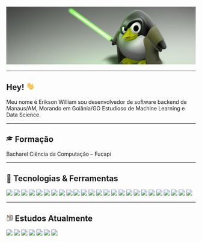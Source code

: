 ![Header](https://raw.githubusercontent.com/eriksonwilliam/eriksonwilliam/master/assets/131825.jpg "Header")

----------

## Hey! <img src="https://github.com/eriksonwilliam/eriksonwilliam/blob/master/assets/hi.gif" width="22px">

Meu nome é Erikson William sou desenvolvedor de software backend de Manaus/AM, Morando em Goiânia/GO Estudioso de Machine Learning e Data Science.

----------

##  <img src="https://github.com/eriksonwilliam/eriksonwilliam/blob/master/assets/business-graduation-cap-icon.png" width="18px"> Formação

Bacharel Ciência da Computação – Fucapi 

----------

## 🔧 Tecnologias & Ferramentas
<code><img height="32" src="https://www.vectorlogo.zone/logos/linux/linux-ar21.svg"></a></code>
<code><img height="32" src="https://www.vectorlogo.zone/logos/java/java-ar21.svg"></a></code>
<code><img height="32" src="https://www.vectorlogo.zone/logos/springio/springio-ar21.svg"></a></code>
<code><img height="23" src="https://raw.githubusercontent.com/get-icon/geticon/fc0f660daee147afb4a56c64e12bde6486b73e39/icons/quarkus.svg"></a></code>
<code><img height="32" src="https://www.vectorlogo.zone/logos/nodejs/nodejs-ar21.svg"></a></code>
<code><img height="32" src="https://www.vectorlogo.zone/logos/nestjs/nestjs-ar21.svg"></a></code>
<code><img height="32" src="https://www.vectorlogo.zone/logos/python/python-ar21.svg"></a></code>
<code><img height="32" src="https://www.vectorlogo.zone/logos/golang/golang-ar21.svg"></a></code>
<code><img height="32" src="https://www.vectorlogo.zone/logos/nestjs/nestjs-ar21.svg"></a></code>
<code><img height="32" src="https://www.vectorlogo.zone/logos/gnu_bash/gnu_bash-ar21.svg"></a></code>
<code><img height="32" src="https://www.vectorlogo.zone/logos/visualstudio_code/visualstudio_code-ar21.svg"></a></code>
<code><img height="32" src="https://www.vectorlogo.zone/logos/getpostman/getpostman-ar21.svg"></a></code>
<code><img height="32" src="https://www.vectorlogo.zone/logos/graphql/graphql-ar21.svg"></a></code>
<code><img height="32" src="https://www.vectorlogo.zone/logos/mysql/mysql-ar21.svg"></a></code>
<code><img height="32" src="https://www.vectorlogo.zone/logos/postgresql/postgresql-ar21.svg"></a></code>
<code><img height="32" src="https://www.vectorlogo.zone/logos/mongodb/mongodb-ar21.svg"></a></code>
<code><img height="32" src="https://www.vectorlogo.zone/logos/docker/docker-ar21.svg"></a></code>
<code><img height="32" src="https://www.vectorlogo.zone/logos/json/json-ar21.svg"></a></code>
<code><img height="32" src="https://www.vectorlogo.zone/logos/git-scm/git-scm-ar21.svg"></a></code>
<code><img height="32" src="https://www.vectorlogo.zone/logos/elasticco_kibana/elasticco_kibana-ar21.svg"></a></code>
<code><img height="32" src="https://www.vectorlogo.zone/logos/elasticco_logstash/elasticco_logstash-ar21.svg"></a></code>
<code><img height="32" src="https://www.vectorlogo.zone/logos/elastic/elastic-ar21.svg"></a></code>
<code><img height="32" src="https://www.vectorlogo.zone/logos/amazon_aws/amazon_aws-ar21.svg"></a></code>
<code><img height="32" src="https://www.vectorlogo.zone/logos/google_cloud/google_cloud-ar21.svg"></a></code>
<code><img height="32" src="https://www.vectorlogo.zone/logos/microsoft_azure/microsoft_azure-ar21.svg"></a></code>

----------

## <img src="https://github.com/eriksonwilliam/eriksonwilliam/blob/master/assets/estudos.png" width="18px"> Estudos Atualmente

<code><img height="32" src="https://www.vectorlogo.zone/logos/clojure/clojure-ar21.svg"></a></code>
<code><img height="32" src="https://www.vectorlogo.zone/logos/elixir-lang/elixir-lang-ar21.svg"></a></code>
<code><img height="32" src="https://www.vectorlogo.zone/logos/apache_kafka/apache_kafka-ar21.svg"></a></code>
<code><img height="32" src="https://www.vectorlogo.zone/logos/rabbitmq/rabbitmq-ar21.svg"></a></code>
<code><img height="32" src="https://www.vectorlogo.zone/logos/jenkins/jenkins-ar21.svg"></a></code>
<code><img height="32" src="https://www.vectorlogo.zone/logos/ansible/ansible-ar21.svg"></a></code>
<code><img height="32" src="https://www.vectorlogo.zone/logos/terraformio/terraformio-ar21.svg"></a></code>
